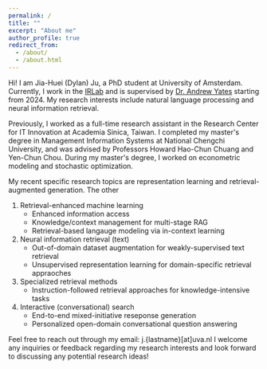 ```yaml
---
permalink: /
title: ""
excerpt: "About me"
author_profile: true
redirect_from: 
  - /about/
  - /about.html
---
```

<!-- Before UvA (2024-03-01) -->
<!-- Hi! I am Jia-Huei (Dylan) Ju, a full-time research assistant in the Research Center for Information Technology Innovation (CITI) at Academia Sinica in Taiwan.  -->
<!-- Currently, I work in the Computational Finance and Data Analytics and Computational Linguistics and Information Processing [CFDA & CLIP Labs](http://cfda.csie.org/) under the guidance of Professor [Chuan-Ju Wang](http://cfda.csie.org/~cjwang/). -->
<!-- Previously, I completed my master's degree in Management Information Systems at National Chengchi University (NCCU). During my master's degree, I worked on econometric modeling and stochastic optimization and was advised by Professors Howard Hao-Chun Chuang and Yen-Chun Chou. -->
<!--  -->
<!-- My research interests include natural language processing and information retrieval, specifically in the areas of  -->
<!--  -->
<!-- 1. Retrieval-enhanced machine learning -->
<!--     * Retrieval-based language models  -->
<!--     * Retrieval-enhanced question answering  -->
<!-- 2. Zero-shot or few-shot learning for dense retrieval  -->
<!--     * Controllable question generation for few-shot domain adaptation -->
<!--     * Instruction-tuned dense retrieval for knowledge-intensive tasks -->
<!-- 3. Interactive (conversational) search  -->
<!--     * Mixed-initiative reseponse generation (e.g., clarifying questions, answering, etc.) -->
<!--     * Personalized open-domain conversational question answering -->
<!--     * User utterance simulation -->
<!-- 4. Multimodal retrieval -->
<!--     * Image-text contrastive learning with multimodal hard negative -->
<!--     * Multimedia retrieval applications (e.g., product search, image recommendation) -->
<!-- 5. Multilinguality -->
<!--     * Transferring English to low-source language -->
<!--     * Multilingual dense phrase retrieval for crosslingual open-domain question answering -->
<!--     * Interaction-level crosslingual alignment for learning sentence embeddings in different languages -->
<!-- 6. Interpretable NLP applications -->
<!--  -->
<!-- Feel free to reach out through my email: jhjoo[at]citi.sinica.edu.tw. -->
<!-- I welcome any inquiries or feedback regarding my research interests and look forward to discussing any potential research ideas! -->

Hi! I am Jia-Huei (Dylan) Ju, a PhD student at University of Amsterdam.
Currently, I work in the [IRLab](https://irlab.science.uva.nl/) and is supervised by [Dr. Andrew Yates](https://andrewyates.net/) starting from 2024.
My research interests include natural language processing and neural information retrieval.

Previously, I worked as a full-time research assistant in the Research Center for IT Innovation at Academia Sinica, Taiwan.
I completed my master's degree in Management Information Systems at National Chengchi University, 
and was advised by Professors Howard Hao-Chun Chuang and Yen-Chun Chou.
During my master's degree, I worked on econometric modeling and stochastic optimization.


My recent specific research topics are representation learning and retrieval-augmented generation. 
The other

1. Retrieval-enhanced machine learning
    * Enhanced information access
    * Knowledge/context management for multi-stage RAG
    * Retrieval-based langauge modeling via in-context learning
2. Neural information retrieval (text)
    * Out-of-domain dataset augmentation for weakly-supervised text retrieval
    * Unsupervised representation learning for domain-specific retrieval appraoches
3. Specialized retrieval methods
    * Instruction-followed retrieval approaches for knowledge-intensive tasks
4. Interactive (conversational) search 
    * End-to-end mixed-initiative reseponse generation
    * Personalized open-domain conversational question answering

<!-- 4. Multimodal retrieval -->
<!--     * Image-text contrastive learning with multimodal hard negative -->
<!--     * Multimedia retrieval applications (e.g., product search, image recommendation) -->
<!-- 5. Multilinguality -->
<!--     * Transferring English to low-source language -->
<!--     * Multilingual dense phrase retrieval for crosslingual open-domain question answering -->
<!--     * Interaction-level crosslingual alignment for learning sentence embeddings in different languages -->
<!-- 6. Interpretable NLP applications -->

Feel free to reach out through my email: j.{lastname}[at]uva.nl
I welcome any inquiries or feedback regarding my research interests and look forward to discussing any potential research ideas!
